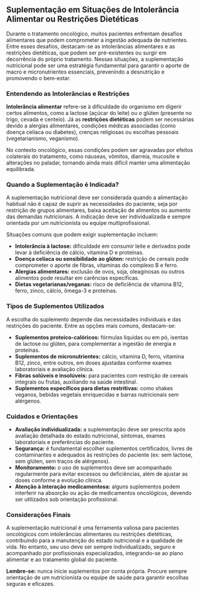 
## Suplementação em Situações de Intolerância Alimentar ou Restrições Dietéticas

Durante o tratamento oncológico, muitos pacientes enfrentam desafios alimentares que podem comprometer a ingestão adequada de nutrientes. Entre esses desafios, destacam-se as intolerâncias alimentares e as restrições dietéticas, que podem ser pré-existentes ou surgir em decorrência do próprio tratamento. Nessas situações, a suplementação nutricional pode ser uma estratégia fundamental para garantir o aporte de macro e micronutrientes essenciais, prevenindo a desnutrição e promovendo o bem-estar.

### Entendendo as Intolerâncias e Restrições

**Intolerância alimentar** refere-se à dificuldade do organismo em digerir certos alimentos, como a lactose (açúcar do leite) ou o glúten (presente no trigo, cevada e centeio). Já as **restrições dietéticas** podem ser necessárias devido a alergias alimentares, condições médicas associadas (como doença celíaca ou diabetes), crenças religiosas ou escolhas pessoais (vegetarianismo, veganismo).

No contexto oncológico, essas condições podem ser agravadas por efeitos colaterais do tratamento, como náuseas, vômitos, diarreia, mucosite e alterações no paladar, tornando ainda mais difícil manter uma alimentação equilibrada.

### Quando a Suplementação é Indicada?

A suplementação nutricional deve ser considerada quando a alimentação habitual não é capaz de suprir as necessidades do paciente, seja por restrição de grupos alimentares, baixa aceitação de alimentos ou aumento das demandas nutricionais. A indicação deve ser individualizada e sempre orientada por um nutricionista ou equipe multiprofissional.

Situações comuns que podem exigir suplementação incluem:

- **Intolerância à lactose:** dificuldade em consumir leite e derivados pode levar à deficiência de cálcio, vitamina D e proteínas.
- **Doença celíaca ou sensibilidade ao glúten:** restrição de cereais pode comprometer o aporte de fibras, vitaminas do complexo B e ferro.
- **Alergias alimentares:** exclusão de ovos, soja, oleaginosas ou outros alimentos pode resultar em carências específicas.
- **Dietas vegetarianas/veganas:** risco de deficiência de vitamina B12, ferro, zinco, cálcio, ômega-3 e proteínas.

### Tipos de Suplementos Utilizados

A escolha do suplemento depende das necessidades individuais e das restrições do paciente. Entre as opções mais comuns, destacam-se:

- **Suplementos proteico-calóricos:** fórmulas líquidas ou em pó, isentas de lactose ou glúten, para complementar a ingestão de energia e proteínas.
- **Suplementos de micronutrientes:** cálcio, vitamina D, ferro, vitamina B12, zinco, entre outros, em doses ajustadas conforme exames laboratoriais e avaliação clínica.
- **Fibras solúveis e insolúveis:** para pacientes com restrição de cereais integrais ou frutas, auxiliando na saúde intestinal.
- **Suplementos específicos para dietas restritivas:** como shakes veganos, bebidas vegetais enriquecidas e barras nutricionais sem alérgenos.

### Cuidados e Orientações

- **Avaliação individualizada:** a suplementação deve ser prescrita após avaliação detalhada do estado nutricional, sintomas, exames laboratoriais e preferências do paciente.
- **Segurança:** é fundamental escolher suplementos certificados, livres de contaminantes e adequados às restrições do paciente (ex: sem lactose, sem glúten, sem traços de alérgenos).
- **Monitoramento:** o uso de suplementos deve ser acompanhado regularmente para evitar excessos ou deficiências, além de ajustar as doses conforme a evolução clínica.
- **Atenção à interação medicamentosa:** alguns suplementos podem interferir na absorção ou ação de medicamentos oncológicos, devendo ser utilizados sob orientação profissional.

### Considerações Finais

A suplementação nutricional é uma ferramenta valiosa para pacientes oncológicos com intolerâncias alimentares ou restrições dietéticas, contribuindo para a manutenção do estado nutricional e a qualidade de vida. No entanto, seu uso deve ser sempre individualizado, seguro e acompanhado por profissionais especializados, integrando-se ao plano alimentar e ao tratamento global do paciente.

**Lembre-se:** nunca inicie suplementos por conta própria. Procure sempre orientação de um nutricionista ou equipe de saúde para garantir escolhas seguras e eficazes.
```
